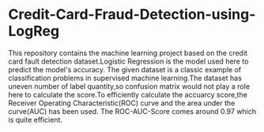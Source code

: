 # Credit-Card-Fraud-Detection-using-LogReg
This repository contains the machine learning project based on the credit card fault detection dataset.Logistic Regression is the model used here to predict the model's accuracy.
The given dataset is a classic example of classification problems in supervised machine learning.The dataset has uneven number of label quantity,so confusion matrix would not play a role here to calculate the score.To efficiently calculate the accuarcy score,the Receiver Operating Characteristic(ROC) curve and the area under the curve(AUC) has been used.
The ROC-AUC-Score comes around 0.97 which is quite efficient.

